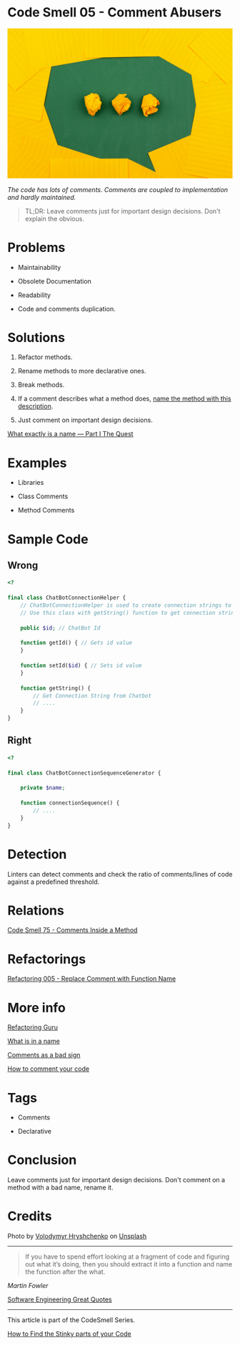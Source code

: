 # Code Smell 05 - Comment Abusers

![Code Smell 05 - Comment Abusers](volodymyr-hryshchenko-V5vqWC9gyEU-unsplash.jpg)

*The code has lots of comments. 
Comments are coupled to implementation and hardly maintained.*

> TL;DR: Leave comments just for important design decisions. Don't explain the obvious.

# Problems

- Maintainability

- Obsolete Documentation

- Readability

- Code and comments duplication.

# Solutions

1) Refactor methods.

2) Rename methods to more declarative ones.

3) Break methods.

4) If a comment describes what a method does, [name the method with this description](../../Refactorings/Refactoring%20005%20-%20Replace%20Comment%20with%20Function%20Name/readme.md).

5) Just comment on important design decisions.

[What exactly is a name — Part I The Quest](../../Theory/What%20exactly%20is%20a%20name%20—%20Part%20I%20The%20Quest/readme.md)

# Examples

- Libraries

- Class Comments

- Method Comments

# Sample Code

## Wrong

[Gist Url]: # (https://gist.github.com/mcsee/4fb1f04c950ece88450fec59ed6a827b)
```php
<?

final class ChatBotConnectionHelper {
    // ChatBotConnectionHelper is used to create connection strings to Bot Platform
    // Use this class with getString() function to get connection string to platform

    public $id; // ChatBot Id

    function getId() { // Gets id value
    }

    function setId($id) { // Sets id value
    }

    function getString() {
        // Get Connection String from Chatbot
        // ....
    }
}
```

## Right

[Gist Url]: # (https://gist.github.com/mcsee/698102c04428aec69356cad26d4c50cd)
```php
<?

final class ChatBotConnectionSequenceGenerator {

    private $name;

    function connectionSequence() {
        // ....
    }
}
```

# Detection

Linters can detect comments and check the ratio of comments/lines of code against a predefined threshold.

# Relations

[Code Smell 75 - Comments Inside a Method](../../Code%20Smells/Code%20Smell%2075%20-%20Comments%20Inside%20a%20Method/readme.md)

# Refactorings

[Refactoring 005 - Replace Comment with Function Name](../../Refactorings/Refactoring%20005%20-%20Replace%20Comment%20with%20Function%20Name/readme.md)

# More info

[Refactoring Guru](https://refactoring.guru/es/smells/comments)

[What is in a name](../../Theory/What%20exactly%20is%20a%20name%20—%20Part%20I%20The%20Quest/readme.md)

[Comments as a bad sign](https://dev.to/alexbunardzic/code-comments-are-a-sign-that-something-s-off-19e1)

[How to comment your code](https://arter.dev/how-to-comment-your-code-like-a-boss)

# Tags

- Comments

- Declarative

# Conclusion

Leave comments just for important design decisions. Don't comment on a method with a bad name, rename it.

# Credits 

Photo by [Volodymyr Hryshchenko](https://unsplash.com/@lunarts) on [Unsplash](https://unsplash.com/s/photos/chat)

* * *

> If you have to spend effort looking at a fragment of code and figuring out what it’s doing, then you should extract it into a function and name the function after the what.

_Martin Fowler_

[Software Engineering Great Quotes](../../Quotes/Software%20Engineering%20Great%20Quotes/readme.md)

* * *

This article is part of the CodeSmell Series.

[How to Find the Stinky parts of your Code](../../Code%20Smells/How%20to%20Find%20the%20Stinky%20parts%20of%20your%20Code/readme.md)
